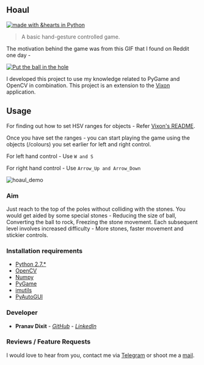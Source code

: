 ## Hoaul

[![made with &hearts in Python](https://img.shields.io/badge/made%20with%20%E2%9D%A4%20in-Python-red.svg)](http://shields.io/#your-badge)

> A basic hand-gesture controlled game.

The motivation behind the game was from this GIF that I found on Reddit one day -

<a href="https://github.com/prnvdixit/Hoaul/"><img style="position: relative; top: 0; left: 0; border: 0;" src="https://thumbs.gfycat.com/ActiveNastyLangur-size_restricted.gif" alt="Put the ball in the hole" data-canonical-></a>


I developed this project to use my knowledge related to PyGame and OpenCV in combination. This project is an extension to the [Vixon](https://github.com/prnvdixit/Vixon) application.


## Usage

For finding out how to set HSV ranges for objects - Refer [Vixon's README](https://github.com/prnvdixit/Vixon/blob/master/README.md).

Once you have set the ranges - you can start playing the game using the objects (/colours) you set earlier for left and right control.

For left hand control - Use ```W and S```

For right hand control - Use ```Arrow_Up and Arrow_Down```

![hoaul_demo](https://github.com/prnvdixit/Hoaul/blob/master/hoaul_screen.png)


### Aim

Just reach to the top of the poles without colliding with the stones. You would get aided by some special stones - Reducing the size of ball, Converting the ball to rock, Freezing the stone movement. Each subsequent level involves increased difficulty - More stones, faster movement and stickier controls.


### Installation requirements

* [Python 2.7.*](https://www.python.org/)
* [OpenCV](https://opencv.org/)
* [Numpy](https://www.numpy.org/)
* [PyGame](https://pypi.python.org/pypi/Pygame)
* [imutils](https://pypi.python.org/pypi/imutils)
* [PyAutoGUI](https://pypi.python.org/pypi/PyAutoGUI)


### Developer
* **Pranav Dixit** - [*GitHub*](https://github.com/prnvdixit) - [*LinkedIn*](https://www.linkedin.com/in/prnvdixit/)


### Reviews / Feature Requests
I would love to hear from you, contact me via [Telegram](https://telegram.me/prnvdixit) or shoot me a [mail](mailto:prnvdixit@gmail.com).

